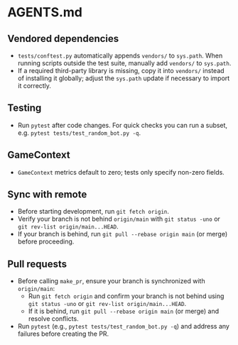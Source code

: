 # AGENTS.md

## Vendored dependencies
- `tests/conftest.py` automatically appends `vendors/` to `sys.path`. When running scripts outside the test suite, manually add `vendors/` to `sys.path`.
- If a required third-party library is missing, copy it into `vendors/` instead of installing it globally; adjust the `sys.path` update if necessary to import it correctly.

## Testing
- Run `pytest` after code changes. For quick checks you can run a subset, e.g. `pytest tests/test_random_bot.py -q`.

## GameContext
- `GameContext` metrics default to zero; tests only specify non-zero fields.

## Sync with remote
- Before starting development, run `git fetch origin`.
- Verify your branch is not behind `origin/main` with `git status -uno` or `git rev-list origin/main...HEAD`.
- If your branch is behind, run `git pull --rebase origin main` (or merge) before proceeding.

## Pull requests
- Before calling `make_pr`, ensure your branch is synchronized with `origin/main`:
  - Run `git fetch origin` and confirm your branch is not behind using `git status -uno` or `git rev-list origin/main...HEAD`.
  - If it is behind, run `git pull --rebase origin main` (or merge) and resolve conflicts.
- Run `pytest` (e.g., `pytest tests/test_random_bot.py -q`) and address any failures before creating the PR.
